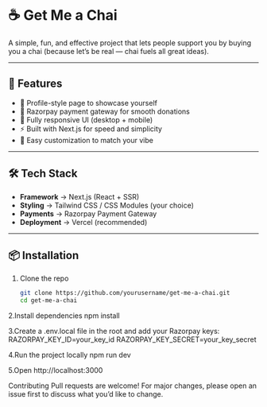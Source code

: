# ☕ Get Me a Chai  

A simple, fun, and effective project that lets people support you by buying you a chai (because let’s be real — chai fuels all great ideas).  

---

## 🚀 Features  
- 👤 Profile-style page to showcase yourself  
- 💸 Razorpay payment gateway for smooth donations  
- 📱 Fully responsive UI (desktop + mobile)  
- ⚡ Built with Next.js for speed and simplicity  
- 🎨 Easy customization to match your vibe  

---

## 🛠️ Tech Stack  
- **Framework** → Next.js (React + SSR)  
- **Styling** → Tailwind CSS / CSS Modules (your choice)  
- **Payments** → Razorpay Payment Gateway  
- **Deployment** → Vercel (recommended)  

---

## 📦 Installation  

1. Clone the repo  
   ```bash
   git clone https://github.com/yourusername/get-me-a-chai.git
   cd get-me-a-chai
2.Install dependencies
 npm install 

 3.Create a .env.local file in the root and add your Razorpay keys:
   RAZORPAY_KEY_ID=your_key_id
   RAZORPAY_KEY_SECRET=your_key_secret

4.Run the project locally
  npm run dev

5.Open http://localhost:3000

Contributing
Pull requests are welcome! For major changes, please open an issue first to discuss what you’d like to change.
